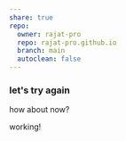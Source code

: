 ```yaml
---
share: true
repo:
  owner: rajat-pro
  repo: rajat-pro.github.io
  branch: main
  autoclean: false
---
```


### let's try again
how about now?

working!